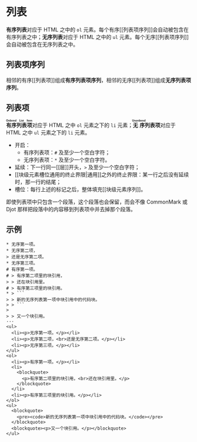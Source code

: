 # 列表

**有序列表**对应于 HTML 之中的 `ol` 元素。每个有序[[列表项序列]]会自动被<wbr />
包含在有序列表之中；**无序列表**对应于 HTML 之中的 `ul` 元素。每个无序<wbr />
[[列表项序列]]会自动被包含在无序列表之中。

## 列表项序列

相邻的有序[[列表项]]组成**有序列表项序列**，相邻的无序[[列表项]]组成**无<wbr />
序列表项序列**。

## 列表项

**<ruby>有序<rt>Ordered</rt></ruby><ruby>列表<rt>List</rt></ruby><ruby>项<wbr />
<rt>Item</rt></ruby>**&#x200B;对应于 HTML 之中 `ol` 元素之下的 `li` 元素<wbr />
；**<ruby>无序<rt>Unordered</rt>列表项</ruby>**&#x200B;对应于 HTML 之中 <wbr />
`ul` 元素之下的 `li` 元素。

- 开启：
  - 有序列表项：`#` 及至少一个空白字符；
  - 无序列表项：`*` 及至少一个空白字符。
- 延续：下一行同一[[层]]开头，`>` 及至少一个空白字符；
- [[块级元素槽位通用的终止界限|通用]]之外的终止界限：某一行之后没有延续<wbr />
  时，那一行的结尾；
- 槽位：每行上述的标记之后，整体填充[[块级元素序列]]。

即使列表项中只包含一个段落，这个段落也会保留，而会不像 CommonMark 或 <wbr />
Djot 那样把段落中的内容移到列表项中并去掉那个段落。

## 示例

````example
* 无序第一项。
* 无序第二项，
> 还是无序第二项。
* 无序第三项。
# 有序第一项。
# > 有序第二项里的块引用，
> > 还在块引用里。
# > 有序第三项里的块引用。
* > ```
> > 新的无序列表第一项中块引用中的代码块。
> > ```
>
> > 又一个块引用。
···
<ul>
  <li><p>无序第一项。</p></li>
  <li><p>无序第二项，<br>还是无序第二项。</p></li>
  <li><p>无序第三项。</p></li>
</ul>
<ol>
  <li><p>有序第一项。</p></li>
  <li>
    <blockquote>
      <p>有序第二项里的块引用，<br>还在块引用里。</p>
    </blockquote>
  </li>
  <li><p>有序第三项里的块引用。</p></li>
</ol>
<ul>
  <blockquote>
    <pre><code>新的无序列表第一项中块引用中的代码块。</code></pre>
  </blockquote>
  <blockquote><p>又一个块引用。</p></blockquote>
</ul>
````
